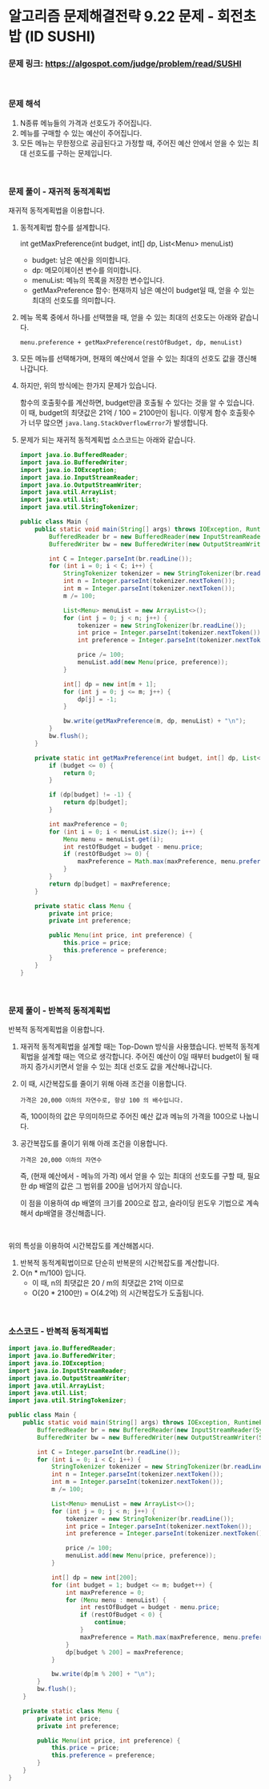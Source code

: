 # 알고리즘 문제해결전략 9.22 문제 - 회전초밥 (ID SUSHI)

### 문제 링크: https://algospot.com/judge/problem/read/SUSHI

<br>

### 문제 해석

1. N종류 메뉴들의 가격과 선호도가 주어집니다.
1. 메뉴를 구매할 수 있는 예산이 주어집니다.
1. 모든 메뉴는 무한정으로 공급된다고 가정할 때, 주어진 예산 안에서 얻을 수 있는 최대 선호도를 구하는 문제입니다.

<br>

### 문제 풀이 - 재귀적 동적계획법

재귀적 동적계획법을 이용합니다.

1. 동적계획법 함수를 설계합니다.

   int getMaxPreference(int budget, int[] dp, List\<Menu> menuList)

   - budget: 남은 예산을 의미합니다.
   - dp: 메모이제이션 변수를 의미합니다.
   - menuList: 메뉴의 목록을 저장한 변수입니다.
   - getMaxPreference 함수: 현재까지 남은 예산이 budget일 때, 얻을 수 있는 최대의 선호도를 의미합니다.

2. 메뉴 목록 중에서 하나를 선택했을 때, 얻을 수 있는 최대의 선호도는 아래와 같습니다.

   `menu.preference + getMaxPreference(restOfBudget, dp, menuList)`

3. 모든 메뉴를 선택해가며, 현재의 예산에서 얻을 수 있는 최대의 선호도 값을 갱신해나갑니다.

4. 하지만, 위의 방식에는 한가지 문제가 있습니다.

   함수의 호출횟수를 계산하면, budget만큼 호출될 수 있다는 것을 알 수 있습니다. 이 때, budget의 최댓값은 21억 / 100 = 2100만이 됩니다. 이렇게 함수 호출횟수가 너무 많으면 `java.lang.StackOverflowError`가 발생합니다.

5. 문제가 되는 재귀적 동적계획법 소스코드는 아래와 같습니다.

   ```java
   import java.io.BufferedReader;
   import java.io.BufferedWriter;
   import java.io.IOException;
   import java.io.InputStreamReader;
   import java.io.OutputStreamWriter;
   import java.util.ArrayList;
   import java.util.List;
   import java.util.StringTokenizer;
   
   public class Main {
       public static void main(String[] args) throws IOException, RuntimeException {
           BufferedReader br = new BufferedReader(new InputStreamReader(System.in));
           BufferedWriter bw = new BufferedWriter(new OutputStreamWriter(System.out));
   
           int C = Integer.parseInt(br.readLine());
           for (int i = 0; i < C; i++) {
               StringTokenizer tokenizer = new StringTokenizer(br.readLine());
               int n = Integer.parseInt(tokenizer.nextToken());
               int m = Integer.parseInt(tokenizer.nextToken());
               m /= 100;
   
               List<Menu> menuList = new ArrayList<>();
               for (int j = 0; j < n; j++) {
                   tokenizer = new StringTokenizer(br.readLine());
                   int price = Integer.parseInt(tokenizer.nextToken());
                   int preference = Integer.parseInt(tokenizer.nextToken());
   
                   price /= 100;
                   menuList.add(new Menu(price, preference));
               }
   
               int[] dp = new int[m + 1];
               for (int j = 0; j <= m; j++) {
                   dp[j] = -1;
               }
   
               bw.write(getMaxPreference(m, dp, menuList) + "\n");
           }
           bw.flush();
       }
   
       private static int getMaxPreference(int budget, int[] dp, List<Menu> menuList) {
           if (budget <= 0) {
               return 0;
           }
   
           if (dp[budget] != -1) {
               return dp[budget];
           }
   
           int maxPreference = 0;
           for (int i = 0; i < menuList.size(); i++) {
               Menu menu = menuList.get(i);
               int restOfBudget = budget - menu.price;
               if (restOfBudget >= 0) {
                   maxPreference = Math.max(maxPreference, menu.preference + getMaxPreference(restOfBudget, dp, menuList));
               }
           }
           return dp[budget] = maxPreference;
       }
   
       private static class Menu {
           private int price;
           private int preference;
   
           public Menu(int price, int preference) {
               this.price = price;
               this.preference = preference;
           }
       }
   }
   ```

<br>

### 문제 풀이 - 반복적 동적계획법

반복적 동적계획법을 이용합니다.

1. 재귀적 동적계획법을 설계할 때는 Top-Down 방식을 사용했습니다. 반복적 동적계획법을 설계할 때는 역으로 생각합니다. 주어진 예산이 0일 때부터 budget이 될 때까지 증가시키면서 얻을 수 있는 최대 선호도 값을 계산해나갑니다.

2. 이 때, 시간복잡도를 줄이기 위해 아래 조건을 이용합니다.

   `가격은 20,000 이하의 자연수로, 항상 100 의 배수입니다.`

   즉, 100이하의 값은 무의미하므로 주어진 예산 값과 메뉴의 가격을 100으로 나눕니다.

3. 공간복잡도를 줄이기 위해 아래 조건을 이용합니다.

   `가격은 20,000 이하의 자연수`

   즉, (현재 예산에서 - 메뉴의 가격) 에서 얻을 수 있는 최대의 선호도를 구할 때, 필요한 dp 배열의 값은 그 범위를 200을 넘어가지 않습니다.

   이 점을 이용하여 dp 배열의 크기를 200으로 잡고, 슬라이딩 윈도우 기법으로 계속해서 dp배열을 갱신해줍니다.

<br>

위의 특성을 이용하여 시간복잡도를 계산해봅시다.

1. 반복적 동적계획법이므로 단순히 반복문의 시간복잡도를 계산합니다.
1. O(n * m/100) 입니다.
   - 이 때, n의 최댓값은 20 / m의 최댓값은 21억 이므로
   - O(20 * 2100만)  = O(4.2억) 의 시간복잡도가 도출됩니다.

<br>

### 소스코드 - 반복적 동적계획법

```java
import java.io.BufferedReader;
import java.io.BufferedWriter;
import java.io.IOException;
import java.io.InputStreamReader;
import java.io.OutputStreamWriter;
import java.util.ArrayList;
import java.util.List;
import java.util.StringTokenizer;

public class Main {
    public static void main(String[] args) throws IOException, RuntimeException {
        BufferedReader br = new BufferedReader(new InputStreamReader(System.in));
        BufferedWriter bw = new BufferedWriter(new OutputStreamWriter(System.out));

        int C = Integer.parseInt(br.readLine());
        for (int i = 0; i < C; i++) {
            StringTokenizer tokenizer = new StringTokenizer(br.readLine());
            int n = Integer.parseInt(tokenizer.nextToken());
            int m = Integer.parseInt(tokenizer.nextToken());
            m /= 100;

            List<Menu> menuList = new ArrayList<>();
            for (int j = 0; j < n; j++) {
                tokenizer = new StringTokenizer(br.readLine());
                int price = Integer.parseInt(tokenizer.nextToken());
                int preference = Integer.parseInt(tokenizer.nextToken());

                price /= 100;
                menuList.add(new Menu(price, preference));
            }

            int[] dp = new int[200];
            for (int budget = 1; budget <= m; budget++) {
                int maxPreference = 0;
                for (Menu menu : menuList) {
                    int restOfBudget = budget - menu.price;
                    if (restOfBudget < 0) {
                        continue;
                    }
                    maxPreference = Math.max(maxPreference, menu.preference + dp[restOfBudget % 200]);
                }
                dp[budget % 200] = maxPreference;
            }

            bw.write(dp[m % 200] + "\n");
        }
        bw.flush();
    }

    private static class Menu {
        private int price;
        private int preference;

        public Menu(int price, int preference) {
            this.price = price;
            this.preference = preference;
        }
    }
}
```


